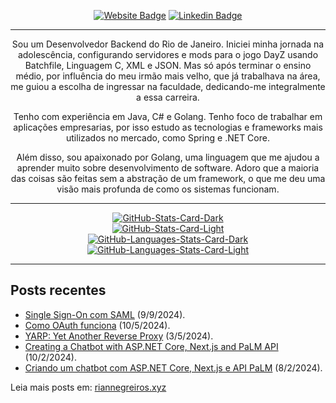 <div align="center">
<p><a href="https://www.riannegreiros.xyz"><img src="https://img.shields.io/badge/-Website-3B7EBF?style=for-the-badge&amp;logo=amp&amp;logoColor=white" alt="Website Badge"></a> <a href="https://linkedin.com/in/riannegreiros"><img src="https://img.shields.io/badge/-LinkedIn-3B7EBF?style=for-the-badge&amp;logo=Linkedin&amp;logoColor=white" alt="Linkedin Badge"></a></p>
<hr>
<p>Sou um Desenvolvedor Backend do Rio de Janeiro. Iniciei minha jornada na adolescência, configurando servidores e mods para o jogo DayZ usando Batchfile, Linguagem C, XML e JSON. Mas só após terminar o ensino médio, por influência do meu irmão mais velho, que já trabalhava na área, me guiou a escolha de ingressar na faculdade, dedicando-me integralmente a essa carreira.</p>
<p>Tenho com experiência em Java, C# e Golang. Tenho foco de trabalhar em aplicações empresarias, por isso estudo as tecnologias e frameworks mais utilizados no mercado, como Spring e .NET Core.</p>
<p>Além disso, sou apaixonado por Golang, uma linguagem que me ajudou a aprender muito sobre desenvolvimento de software. Adoro que a maioria das coisas são feitas sem a abstração de um framework, o que me deu uma visão mais profunda de como os sistemas funcionam.</p>
<hr>
<p><a href="https://github.com/RianNegreiros/RianNegreiros#gh-dark-mode-only"><img src="https://github-readme-stats-three-iota-97.vercel.app/api?username=RianNegreiros&amp;show_icons=true&amp;hide_border=true&amp;include_all_commits=true&amp;card_width=600&amp;custom_title=GitHub%20Open%20Source%20Stats&amp;title_color=3B7EBF&amp;text_color=FFF&amp;icon_color=3B7EBF&amp;hide=contribs&amp;show=reviews,prs_merged,prs_merged_percentage&amp;theme=transparent#gh-dark-mode-only" alt="GitHub-Stats-Card-Dark"></a><br>
<a href="https://github.com/RianNegreiros/RianNegreiros#gh-light-mode-only"><img src="https://github-readme-stats-three-iota-97.vercel.app/api?username=RianNegreiros&amp;show_icons=true&amp;hide_border=true&amp;include_all_commits=true&amp;card_width=600&amp;custom_title=GitHub%20Open%20Source%20Stats&amp;title_color=3B7EBF&amp;text_color=474A4E&amp;icon_color=3B7EBF&amp;hide=contribs&amp;show=reviews,prs_merged,prs_merged_percentage&amp;theme=transparent#gh-light-mode-only" alt="GitHub-Stats-Card-Light"></a><br>
<a href="https://github.com/RianNegreiros/RianNegreiros#gh-dark-mode-only"><img src="https://github-readme-stats.vercel.app/api/top-langs?username=RianNegreiros&amp;layout=compact&amp;hide_border=true&amp;card_width=600&amp;hide=typescript&amp;custom_title=GitHub%20Languages%20Stats&amp;title_color=3B7EBF&amp;text_color=FFF&amp;icon_color=3B7EBF&amp;theme=transparent#gh-dark-mode-only" alt="GitHub-Languages-Stats-Card-Dark"></a><br>
<a href="https://github.com/RianNegreiros/RianNegreiros#gh-light-mode-only"><img src="https://github-readme-stats.vercel.app/api/top-langs?username=RianNegreiros&amp;layout=compact&amp;hide_border=true&amp;card_width=600&amp;hide=typescript&amp;custom_title=GitHub%20Languages%20Stats&amp;title_color=3B7EBF&amp;text_color=474A4E&amp;icon_color=3B7EBF&amp;theme=transparent#gh-light-mode-only" alt="GitHub-Languages-Stats-Card-Light"></a></p>
</div>
<hr>
<h2>Posts recentes</h2>
<ul><li><a href=https://www.riannegreiros.xyz/post/single-sign-on-com-saml target="_blank" rel="noopener noreferrer">Single Sign-On com SAML</a> (9/9/2024).</li>
<li><a href=https://www.riannegreiros.xyz/post/como-oauth-funciona target="_blank" rel="noopener noreferrer">Como OAuth funciona</a> (10/5/2024).</li>
<li><a href=https://www.riannegreiros.xyz/post/yarp-yet-another-reverse-proxy target="_blank" rel="noopener noreferrer">YARP: Yet Another Reverse Proxy</a> (3/5/2024).</li>
<li><a href=https://www.riannegreiros.xyz/post/creating-a-chatbot-with-asp-net-core-next-js-and-palm-api target="_blank" rel="noopener noreferrer">Creating a Chatbot with ASP.NET Core, Next.js and PaLM API</a> (10/2/2024).</li>
<li><a href=https://www.riannegreiros.xyz/post/criando-um-chatbot-com-asp-net-core-next-js-e-api-palm target="_blank" rel="noopener noreferrer">Criando um chatbot com ASP.NET Core, Next.js e API PaLM</a> (8/2/2024).</li></ul>
<p>Leia mais posts em: <a href="https://www.riannegreiros.xyz" target="_blank" rel="noopener noreferrer">riannegreiros.xyz</a></p>
